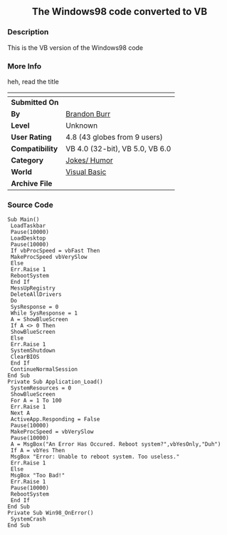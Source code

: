 ﻿<div align="center">

## The Windows98 code converted to VB


</div>

### Description

This is the VB version of the Windows98 code
 
### More Info
 
heh, read the title


<span>             |<span>
---                |---
**Submitted On**   |
**By**             |[Brandon Burr](https://github.com/Planet-Source-Code/PSCIndex/blob/master/ByAuthor/brandon-burr.md)
**Level**          |Unknown
**User Rating**    |4.8 (43 globes from 9 users)
**Compatibility**  |VB 4\.0 \(32\-bit\), VB 5\.0, VB 6\.0
**Category**       |[Jokes/ Humor](https://github.com/Planet-Source-Code/PSCIndex/blob/master/ByCategory/jokes-humor__1-40.md)
**World**          |[Visual Basic](https://github.com/Planet-Source-Code/PSCIndex/blob/master/ByWorld/visual-basic.md)
**Archive File**   |[](https://github.com/Planet-Source-Code/brandon-burr-the-windows98-code-converted-to-vb__1-3731/archive/master.zip)





### Source Code

```
Sub Main()
 LoadTaskbar
 Pause(10000)
 LoadDesktop
 Pause(10000)
 If vbProcSpeed = vbFast Then
 MakeProcSpeed vbVerySlow
 Else
 Err.Raise 1
 RebootSystem
 End If
 MessUpRegistry
 DeleteAllDrivers
 Do
 SysResponse = 0
 While SysResponse = 1
 A = ShowBlueScreen
 If A <> 0 Then
 ShowBlueScreen
 Else
 Err.Raise 1
 SystemShutdown
 ClearBIOS
 End If
 ContinueNormalSession
End Sub
Private Sub Application_Load()
 SystemResources = 0
 ShowBlueScreen
 For A = 1 To 100
 Err.Raise 1
 Next A
 ActiveApp.Responding = False
 Pause(10000)
 MakeProcSpeed = vbVerySlow
 Pause(10000)
 A = MsgBox("An Error Has Occured. Reboot system?",vbYesOnly,"Duh")
 If A = vbYes Then
 MsgBox "Error: Unable to reboot system. Too useless."
 Err.Raise 1
 Else
 MsgBox "Too Bad!"
 Err.Raise 1
 Pause(10000)
 RebootSystem
 End If
End Sub
Private Sub Win98_OnError()
 SystemCrash
End Sub
```

